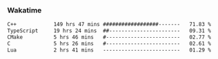 ### Wakatime
<!--START_SECTION:waka-->

```txt
C++            149 hrs 47 mins ##################-------   71.83 %
TypeScript     19 hrs 24 mins  ##-----------------------   09.31 %
CMake          5 hrs 46 mins   #------------------------   02.77 %
C              5 hrs 26 mins   #------------------------   02.61 %
Lua            2 hrs 41 mins   -------------------------   01.29 %
```

<!--END_SECTION:waka-->
